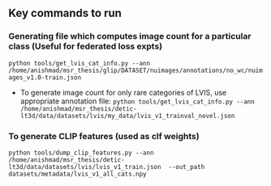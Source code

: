 ## Key commands to run

### Generating file which computes image count for a particular class (Useful for federated loss expts)
```python tools/get_lvis_cat_info.py --ann /home/anishmad/msr_thesis/glip/DATASET/nuimages/annotations/no_wc/nuimages_v1.0-train.json``` 


- To generate image count for only rare categories of LVIS, use appropriate annotation file:
```python tools/get_lvis_cat_info.py --ann /home/anishmad/msr_thesis/detic-lt3d/data/datasets/lvis/my_data/lvis_v1_trainval_novel.json```

### To generate CLIP features (used as clf weights)
```python tools/dump_clip_features.py --ann /home/anishmad/msr_thesis/detic-lt3d/data/datasets/lvis/lvis_v1_train.json  --out_path datasets/metadata/lvis_v1_all_cats.npy```
